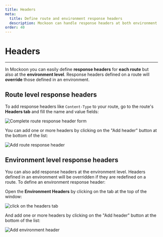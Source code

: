 ```yaml
---
title: Headers
meta:
  title: Define route and environment response headers
  description: Mockoon can handle response headers at both environment and route levels for your mock server, learn how
order: 40
---
```


# Headers

---

In Mockoon you can easily define **response headers** for **each route** but also at the **environment level**. Response headers defined on a route will **override** those defined in an environment.

## Route level response headers

To add response headers like `Content-Type` to your route, go to the route's **Headers tab** and fill the name and value fields:

![Complete route response header form](docs-img:fill-route-header-form.png)

You can add one or more headers by clicking on the "Add header" button at the bottom of the list:

![Add route response header](docs-img:add-route-header.png)

## Environment level response headers

You can also add response headers at the environment level. Headers defined in an environment will be overridden if they are redefined on a route. To define an environment response header:

Open the **Environment Headers** by clicking on the tab at the top of the window:

![click on the headers tab](docs-img:open-environment-headers.png)

And add one or more headers by clicking on the "Add header" button at the bottom of the list:

![Add environment header](docs-img:add-environment-header.png)
